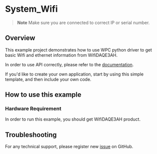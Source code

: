 # System_Wifi
> **Note**
> Make sure you are connected to correct IP or serial number.

## Overview

This example project demonstrates how to use WPC python driver to get basic Wifi and ethernet information from WifiDAQE3AH.

In order to use API correctly, please refer to the [documentation](https://wpc-systems-ltd.github.io/WPC_Python_driver_release/).

If you'd like to create your own application, start by using this simple template, and then include your own code.

## How to use this example

### Hardware Requirement

In order to run this example, you should get WifiDAQE3AH product.

## Troubleshooting

For any technical support, please register new [issue](https://github.com/WPC-Systems-Ltd/WPC_Python_driver_release/issues) on GitHub.